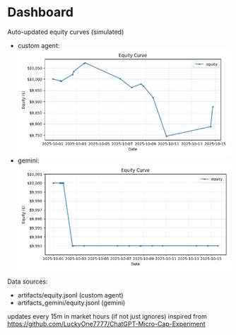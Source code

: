 # Dashboard

Auto-updated equity curves (simulated)

- custom agent: ![Equity Curve](artifacts/equity.png?v=be278c5)
- gemini: ![Equity Curve (Gemini)](artifacts_gemini/equity.png?v=be278c5)

Data sources:
- artifacts/equity.jsonl (custom agent)
- artifacts_gemini/equity.jsonl (gemini)

updates every 15m in market hours (if not just ignores)
inspired from https://github.com/LuckyOne7777/ChatGPT-Micro-Cap-Experiment